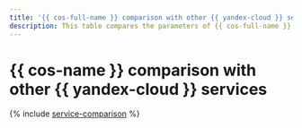 ```yaml
---
title: '{{ cos-full-name }} comparison with other {{ yandex-cloud }} services'
description: This table compares the parameters of {{ cos-full-name }} to other {{ yandex-cloud }} services.
---
```


# {{ cos-name }} comparison with other {{ yandex-cloud }} services

{% include [service-comparison](../_includes/service-comparison.md) %}